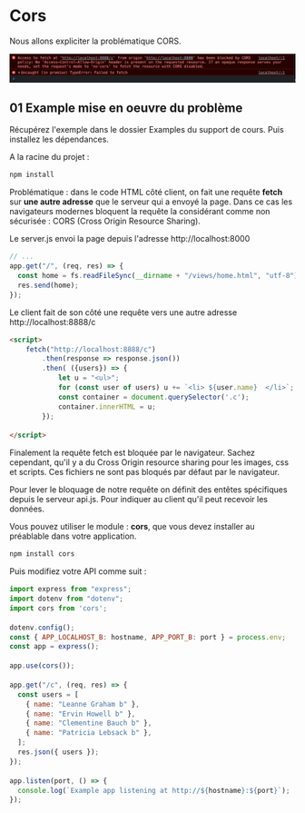 # Cors

Nous allons expliciter la problématique CORS.

![cors](../images/cors.png)

## 01 Example mise en oeuvre du problème

Récupérez l'exemple dans le dossier Examples du support de cours. Puis installez les dépendances.

A la racine du projet :

```bash
npm install
```

Problématique : dans le code HTML côté client, on fait une requête **fetch** sur **une autre adresse** que le serveur qui a envoyé la page. Dans ce cas les navigateurs modernes bloquent la requête la considérant comme non sécurisée : CORS (Cross Origin Resource Sharing).

Le server.js envoi la page depuis l'adresse http://localhost:8000

```js
// ...
app.get("/", (req, res) => {
  const home = fs.readFileSync(__dirname + "/views/home.html", "utf-8");
  res.send(home);
});
```

Le client fait de son côté une requête vers une autre adresse http://localhost:8888/c

```html
<script>
    fetch("http://localhost:8888/c")
        .then(response => response.json())
        .then( ({users}) => {
            let u = "<ul>";
            for (const user of users) u += `<li> ${user.name}  </li>`;
            const container = document.querySelector('.c');
            container.innerHTML = u;
        });

</script>
```

Finalement la requête fetch est bloquée par le navigateur. Sachez cependant, qu'il y a du Cross Origin resource sharing pour les images, css et scripts. Ces fichiers ne sont pas bloqués par défaut par le navigateur.

Pour lever le bloquage de notre requête on définit des entêtes spécifiques depuis le serveur api.js. Pour indiquer au client qu'il peut recevoir les données.

Vous pouvez utiliser le module : **cors**, que vous devez installer au préablable dans votre application.

```bash
npm install cors
```

Puis modifiez votre API comme suit :

```js
import express from "express";
import dotenv from "dotenv";
import cors from 'cors';

dotenv.config();
const { APP_LOCALHOST_B: hostname, APP_PORT_B: port } = process.env;
const app = express();

app.use(cors());

app.get("/c", (req, res) => {
  const users = [
    { name: "Leanne Graham b" },
    { name: "Ervin Howell b" },
    { name: "Clementine Bauch b" },
    { name: "Patricia Lebsack b" },
  ];
  res.json({ users });
});

app.listen(port, () => {
  console.log(`Example app listening at http://${hostname}:${port}`);
});
```